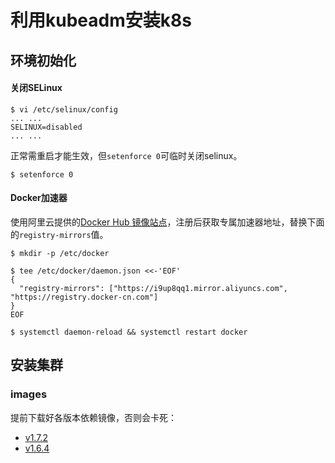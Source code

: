 # 利用kubeadm安装k8s

## 环境初始化

#### 关闭SELinux

```
$ vi /etc/selinux/config 
... ...
SELINUX=disabled
... ...
```

正常需重启才能生效，但`setenforce 0`可临时关闭selinux。

```
$ setenforce 0
```

#### Docker加速器

使用阿里云提供的[Docker Hub 镜像站点](https://cr.console.aliyun.com/?spm=5176.1971733.0.2.hX1LU8#/accelerator)，注册后获取专属加速器地址，替换下面的`registry-mirrors`值。

```
$ mkdir -p /etc/docker

$ tee /etc/docker/daemon.json <<-'EOF'
{
  "registry-mirrors": ["https://i9up8qq1.mirror.aliyuncs.com", "https://registry.docker-cn.com"]
}
EOF

$ systemctl daemon-reload && systemctl restart docker
```

## 安装集群

### images

提前下载好各版本依赖镜像，否则会卡死：

- [v1.7.2](./v1.7.2/README.md)
- [v1.6.4](./v1.6.4/README.md)
